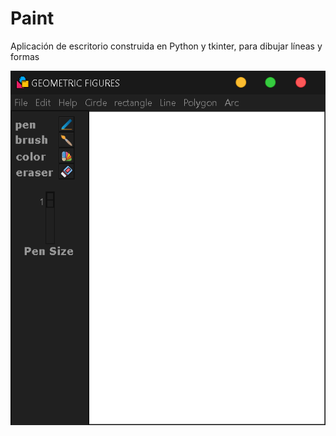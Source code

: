 # Paint
Aplicación de escritorio construida en Python y tkinter, para dibujar líneas y formas

<img src="paint.png"/>
